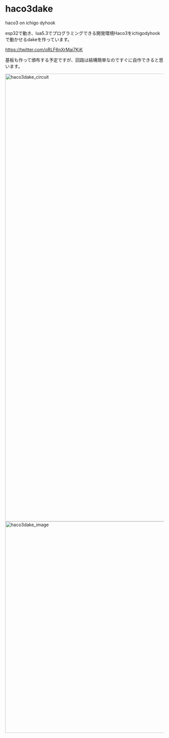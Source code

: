 # haco3dake
haco3 on ichigo dyhook

esp32で動き、lua5.3でプログラミングできる開発環境Haco3をichigodyhookで動かせるdakeを作っています。

https://twitter.com/oRLF6nXrMai7KiK

基板も作って頒布する予定ですが、回路は結構簡単なのですぐに自作できると思います。

<img width="1420" alt="haco3dake_circuit" src="https://github.com/dentaro/haco3dake/assets/77978725/9831b6b5-d32e-4162-ae4e-26e79f85002f">
<img width="671" alt="haco3dake_image" src="https://github.com/dentaro/haco3dake/assets/77978725/30eccf07-4129-436c-832d-f2368a9155dc">


